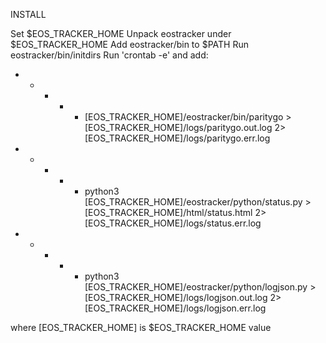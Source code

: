 INSTALL

Set $EOS_TRACKER_HOME
Unpack eostracker under $EOS_TRACKER_HOME
Add eostracker/bin to $PATH
Run eostracker/bin/initdirs
Run 'crontab -e' and add:

* * * * * [EOS_TRACKER_HOME]/eostracker/bin/paritygo > [EOS_TRACKER_HOME]/logs/paritygo.out.log 2> [EOS_TRACKER_HOME]/logs/paritygo.err.log
* * * * * python3 [EOS_TRACKER_HOME]/eostracker/python/status.py > [EOS_TRACKER_HOME]/html/status.html 2> [EOS_TRACKER_HOME]/logs/status.err.log
* * * * * python3 [EOS_TRACKER_HOME]/eostracker/python/logjson.py > [EOS_TRACKER_HOME]/logs/logjson.out.log 2> [EOS_TRACKER_HOME]/logs/logjson.err.log

where [EOS_TRACKER_HOME] is $EOS_TRACKER_HOME value

